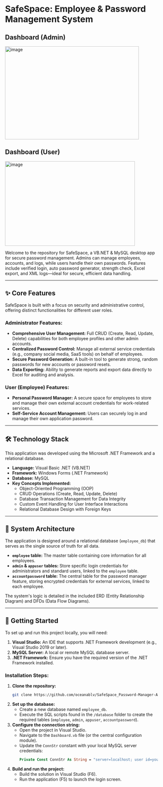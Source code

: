 # SafeSpace: Employee & Password Management System

## Dashboard (Admin)
<img width="441" height="306" alt="image" src="https://github.com/user-attachments/assets/009ef037-cf98-426d-b78a-b6543bd89a56" />

## Dashboard (User)
<img width="428" height="278" alt="image" src="https://github.com/user-attachments/assets/4b3830e5-b08a-409a-afa3-7ba804ee7a3c" />

Welcome to the repository for SafeSpace, a VB.NET & MySQL desktop app for secure password management. Admins can manage employees, accounts, and logs, while users handle their own passwords. Features include verified login, auto password generator, strength check, Excel export, and XML logs—ideal for secure, efficient data handling.


---

## ✨ Core Features

SafeSpace is built with a focus on security and administrative control, offering distinct functionalities for different user roles.

### Administrator Features:
- **Comprehensive User Management:** Full CRUD (Create, Read, Update, Delete) capabilities for both employee profiles and other admin accounts.
- **Centralized Password Control:** Manage all external service credentials (e.g., company social media, SaaS tools) on behalf of employees.
- **Secure Password Generation:** A built-in tool to generate strong, random passwords for new accounts or password resets.
- **Data Exporting:** Ability to generate reports and export data directly to Excel for auditing and analysis.

### User (Employee) Features:
- **Personal Password Manager:** A secure space for employees to store and manage their own external account credentials for work-related services.
- **Self-Service Account Management:** Users can securely log in and manage their own application password.

---

## 🛠️ Technology Stack

This application was developed using the Microsoft .NET Framework and a relational database.

- **Language:** Visual Basic .NET (VB.NET)
- **Framework:** Windows Forms (.NET Framework)
- **Database:** MySQL
- **Key Concepts Implemented:**
  - Object-Oriented Programming (OOP)
  - CRUD Operations (Create, Read, Update, Delete)
  - Database Transaction Management for Data Integrity
  - Custom Event Handling for User Interface Interactions
  - Relational Database Design with Foreign Keys

---

## 🔧 System Architecture

The application is designed around a relational database (`employee_db`) that serves as the single source of truth for all data.

- **`employee` table:** The master table containing core information for all employees.
- **`admin` & `appuser` tables:** Store specific login credentials for administrators and standard users, linked to the `employee` table.
- **`accountpassword` table:** The central table for the password manager feature, storing encrypted credentials for external services, linked to each employee.

The system's logic is detailed in the included ERD (Entity Relationship Diagram) and DFDs (Data Flow Diagrams).

---

## 🚀 Getting Started

To set up and run this project locally, you will need:

1.  **Visual Studio:** An IDE that supports .NET Framework development (e.g., Visual Studio 2019 or later).
2.  **MySQL Server:** A local or remote MySQL database server.
3.  **.NET Framework:** Ensure you have the required version of the .NET Framework installed.

### Installation Steps:

1.  **Clone the repository:**
    ```bash
    git clone https://github.com/oceanablv/SafeSpace_Password-Manager-Application.git
    ```
2.  **Set up the database:**
    - Create a new database named `employee_db`.
    - Execute the SQL scripts found in the `/database` folder to create the required tables (`employee`, `admin`, `appuser`, `accountpassword`).
3.  **Configure the connection string:**
    - Open the project in Visual Studio.
    - Navigate to the `Dashboard.vb` file (or the central configuration module).
    - Update the `ConnStr` constant with your local MySQL server credentials:
      ```vb
      Private Const ConnStr As String = "server=localhost; user id=your_user;password=your_password; database=employee_db"
      ```
4.  **Build and run the project:**
    - Build the solution in Visual Studio (F6).
    - Run the application (F5) to launch the login screen.
